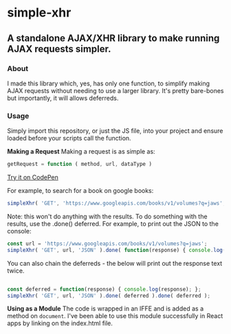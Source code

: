 # simple-xhr
## A standalone AJAX/XHR library to make running AJAX requests simpler.

### About
I made this library which, yes, has only one function, to simplify making AJAX requests without needing to use a larger library. It's pretty bare-bones but importantly, it will allows deferreds.

### Usage
Simply import this repository, or just the JS file, into your project and ensure loaded before your scripts call the function.


**Making a Request**
Making a request is as simple as:
``` javascript
getRequest = function ( method, url, dataType )
```
[Try it on CodePen](https://codepen.io/xael/pen/EpbQyE)

For example, to search for a book on google books:
``` javascript
simpleXhr( 'GET', 'https://www.googleapis.com/books/v1/volumes?q=jaws', 'JSON' );
```
Note: this won't do anything with the results. To do something with the results, use the .done() deferred.
For example, to print out the JSON to the console:
``` javascript
const url = 'https://www.googleapis.com/books/v1/volumes?q=jaws';
simpleXhr( 'GET', url, 'JSON' ).done( function(response) { console.log(response); } )
```

You can also chain the deferreds - the below will print out the response text twice.
``` javascript

const deferred = function(response) { console.log(response); };
simpleXhr( 'GET', url, 'JSON' ).done( deferred ).done( deferred );
```

**Using as a Module**
The code is wrapped in an IFFE and is added as a method on `document`. I've been able to use this module successfully in React apps by linking on the index.html file.
